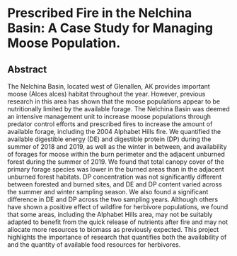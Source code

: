# Prescribed Fire in the Nelchina Basin: A Case Study for Managing Moose Population.
## Abstract
The Nelchina Basin, located west of Glenallen, AK provides important moose (Alces alces) habitat throughout the year. However, previous research in this area has shown that the moose populations appear to be nutritionally limited by the available forage. The Nelchina Basin was deemed an intensive management unit to increase moose populations through predator control efforts and prescribed fires to increase the amount of available forage, including the 2004 Alphabet Hills fire. We quantified the available digestible energy (DE) and digestible protein (DP) during the summer of 2018 and 2019, as well as the winter in between, and availability of forages for moose within the burn perimeter and the adjacent unburned forest during the summer of 2019. We found that total canopy cover of the primary forage species was lower in the burned areas than in the adjacent unburned forest habitats. DP concentration was not significantly different between forested and burned sites, and DE and DP content varied across the summer and winter sampling season. We also found a significant difference in DE and DP across the two sampling years. Although others have shown a positive effect of wildfire for herbivore populations, we found that some areas, including the Alphabet Hills area, may not be suitably adapted to benefit from the quick release of nutrients after fire and may not allocate more resources to biomass as previously expected. This project highlights the importance of research that quantifies both the availability of and the quantity of available food resources for herbivores.
```
